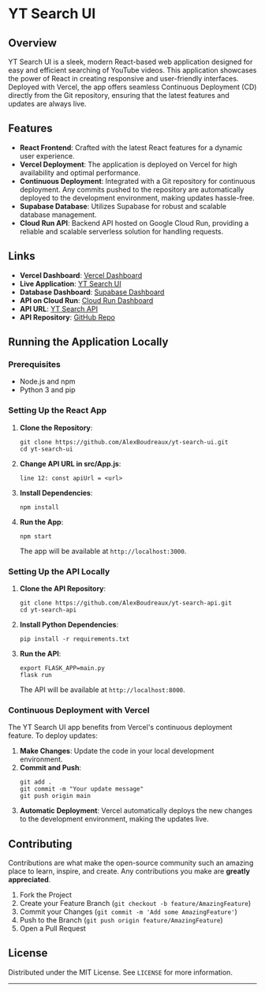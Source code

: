 
# YT Search UI

## Overview
YT Search UI is a sleek, modern React-based web application designed for easy and efficient searching of YouTube videos. This application showcases the power of React in creating responsive and user-friendly interfaces. Deployed with Vercel, the app offers seamless Continuous Deployment (CD) directly from the Git repository, ensuring that the latest features and updates are always live.

## Features
- **React Frontend**: Crafted with the latest React features for a dynamic user experience.
- **Vercel Deployment**: The application is deployed on Vercel for high availability and optimal performance.
- **Continuous Deployment**: Integrated with a Git repository for continuous deployment. Any commits pushed to the repository are automatically deployed to the development environment, making updates hassle-free.
- **Supabase Database**: Utilizes Supabase for robust and scalable database management.
- **Cloud Run API**: Backend API hosted on Google Cloud Run, providing a reliable and scalable serverless solution for handling requests.

## Links
- **Vercel Dashboard**: [Vercel Dashboard](https://vercel.com/alex-boudreaux-s-projects/yt-search-ui)
- **Live Application**: [YT Search UI](https://yt-search-ui.vercel.app/)
- **Database Dashboard**: [Supabase Dashboard](https://supabase.com/dashboard/project/bbrcyfqrvwqbboudayre)
- **API on Cloud Run**: [Cloud Run Dashboard](https://console.cloud.google.com/run?authuser=1&project=yt-search-409720)
- **API URL**: [YT Search API](https://yt-search-api-d6kibk2c6q-ue.a.run.app)
- **API Repository**: [GitHub Repo](https://github.com/AlexBoudreaux/yt-search-api)

## Running the Application Locally

### Prerequisites
- Node.js and npm
- Python 3 and pip

### Setting Up the React App

1. **Clone the Repository**:
   ```
   git clone https://github.com/AlexBoudreaux/yt-search-ui.git
   cd yt-search-ui
   ```

2. **Change API URL in src/App.js**:
   ```
   line 12: const apiUrl = <url>
   ```

3. **Install Dependencies**:
   ```
   npm install
   ```

4. **Run the App**:
   ```
   npm start
   ```
   The app will be available at `http://localhost:3000`.

### Setting Up the API Locally

1. **Clone the API Repository**:
   ```
   git clone https://github.com/AlexBoudreaux/yt-search-api.git
   cd yt-search-api
   ```

2. **Install Python Dependencies**:
   ```
   pip install -r requirements.txt
   ```

3. **Run the API**:
   ```
   export FLASK_APP=main.py   
   flask run
   ```
   The API will be available at `http://localhost:8000`.

### Continuous Deployment with Vercel

The YT Search UI app benefits from Vercel's continuous deployment feature. To deploy updates:

1. **Make Changes**: Update the code in your local development environment.
2. **Commit and Push**:
   ```
   git add .
   git commit -m "Your update message"
   git push origin main
   ```
3. **Automatic Deployment**: Vercel automatically deploys the new changes to the development environment, making the updates live.

## Contributing

Contributions are what make the open-source community such an amazing place to learn, inspire, and create. Any contributions you make are **greatly appreciated**.

1. Fork the Project
2. Create your Feature Branch (`git checkout -b feature/AmazingFeature`)
3. Commit your Changes (`git commit -m 'Add some AmazingFeature'`)
4. Push to the Branch (`git push origin feature/AmazingFeature`)
5. Open a Pull Request

## License

Distributed under the MIT License. See `LICENSE` for more information.

---
